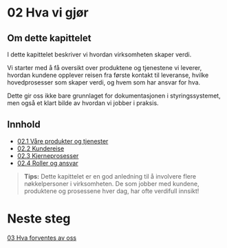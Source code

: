 # 02 Hva vi gjør

## Om dette kapittelet

I dette kapittelet beskriver vi hvordan virksomheten skaper verdi.

Vi starter med å få oversikt over produktene og tjenestene vi leverer, hvordan kundene opplever reisen fra første kontakt til leveranse, hvilke hovedprosesser som skaper verdi, og hvem som har ansvar for hva.

Dette gir oss ikke bare grunnlaget for dokumentasjonen i styringssystemet, men også et klart bilde av hvordan vi jobber i praksis.

## Innhold

- [02.1 Våre produkter og tjenester](02.1%20Våre%20produkter%20og%20tjenester.md)
- [02.2 Kundereise](02.2%20Kundereise.md)
- [02.3 Kjerneprosesser](02.3%20Kjerneprosesser.md)
- [02.4 Roller og ansvar](02.4%20Roller%20og%20ansvar.md)

> **Tips:** Dette kapittelet er en god anledning til å involvere flere nøkkelpersoner i virksomheten. De som jobber med kundene, produktene og prosessene hver dag, har ofte verdifull innsikt!

# Neste steg
[03 Hva forventes av oss](0.%20Kom%20igang/03%20Hva%20forventes%20av%20oss/README.md)